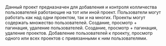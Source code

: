 Данный проект предназначен для добавления и контроля колличества пользователей работающие на тот или иной проект.
Пользователи могут работать как над одни проектом, так и на многих.
Проекты могут содержать множество пользователей.
Создание, просмотр + пагинация, удаление пользователей.
Создание, просмотр + пагинация, удаление проектов.
Добавление пользователей к проекту, просмотр одного или всех проектов с привязанными к ним пользователями.
